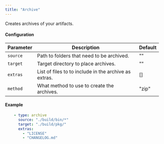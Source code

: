 ```yaml
---
title: "Archive"
---
```


Creates archives of your artifacts.

#### Configuration

Parameter | Description | Default
--- | --- | ---
`source` | Path to folders that need to be archived. | ""
`target` | Target directory to place archives. | ""
`extras` | List of files to to include in the archive as extras. | []
`method` | What method to use to create the archives. | "zip"

#### Example

```yaml
    - type: archive
      source: "./build/bin/*"
      target: "./build/pkg/"
      extras:
        - "LICENSE"
        - "CHANGELOG.md"
```
